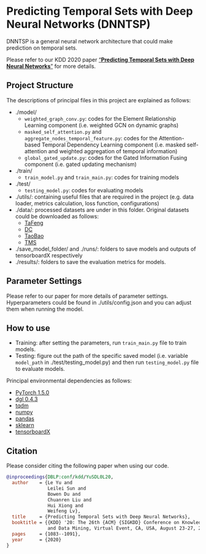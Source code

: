 # Predicting Temporal Sets with Deep Neural Networks (DNNTSP)

DNNTSP is a general neural network architecture that could make prediction on temporal sets.

Please refer to our KDD 2020 paper [“**Predicting Temporal Sets with Deep Neural Networks**”](https://arxiv.org/pdf/2006.11483.pdf) for more details.

## Project Structure
The descriptions of principal files in this project are explained as follows:
- ./model/
    - `weighted_graph_conv.py`: codes for the Element Relationship Learning component (i.e. weighted GCN on dynamic graphs)
    - `masked_self_attention.py` and `aggregate_nodes_temporal_feature.py`: codes for the Attention-based Temporal Dependency Learning component (i.e. masked self-attention and weighted aggregation of temporal information)
    - `global_gated_update.py`: codes for the Gated Information Fusing component (i.e. gated updating mechanism)
- ./train/
  - `train_model.py` and `train_main.py`: codes for training models
- ./test/
  - `testing_model.py`: codes for evaluating models
- ./utils/: containing useful files that are required in the project (e.g. data loader, metrics calculation, loss function, configurations) 
- ./data/: processed datasets are under in this folder. Original datasets could be downloaded as follows:
  - [TaFeng](https://www.kaggle.com/chiranjivdas09/ta-feng-grocery-dataset)  
  - [DC](https://www.dunnhumby.com/careers/engineering/sourcefiles)  
  - [TaoBao](https://tianchi.aliyun.com/dataset/dataDetail?dataId=649)  
  - [TMS](https://math.stackexchange.com)
- ./save_model_folder/ and ./runs/: folders to save models and outputs of tensorboardX respectively
- ./results/: folders to save the evaluation metrics for models. 

## Parameter Settings
Please refer to our paper for more details of parameter settings. 
Hyperparameters could be found in ./utils/config.json and you can adjust them when running the model.

## How to use
- Training: after setting the parameters, run ```train_main.py``` file to train models. 
- Testing: figure out the path of the specific saved model (i.e. variable ```model_path``` in ./test/testing_model.py) and then run ```testing_model.py``` file to evaluate models.

Principal environmental dependencies as follows:
- [PyTorch 1.5.0](https://pytorch.org/)
- [dgl 0.4.3](https://www.dgl.ai/)
- [tqdm](https://github.com/tqdm/tqdm)
- [numpy](https://github.com/numpy/numpy)
- [pandas](https://github.com/pandas-dev/pandas)
- [sklearn](https://scikit-learn.org/stable/)
- [tensorboardX](https://github.com/lanpa/tensorboardX)

## Citation
Please consider citing the following paper when using our code.

```bibtex
@inproceedings{DBLP:conf/kdd/YuSDL0L20,
  author    = {Le Yu and
               Leilei Sun and
               Bowen Du and
               Chuanren Liu and
               Hui Xiong and
               Weifeng Lv},
  title     = {Predicting Temporal Sets with Deep Neural Networks},
  booktitle = {{KDD} '20: The 26th {ACM} {SIGKDD} Conference on Knowledge Discovery
               and Data Mining, Virtual Event, CA, USA, August 23-27, 2020},
  pages     = {1083--1091},
  year      = {2020}
}
```
